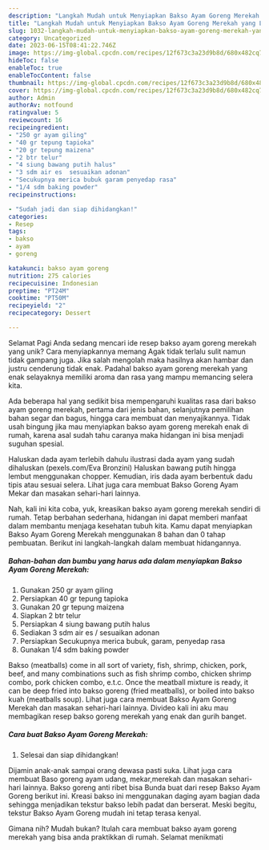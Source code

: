 ```yaml
---
description: "Langkah Mudah untuk Menyiapkan Bakso Ayam Goreng Merekah yang Lezat, Enak"
title: "Langkah Mudah untuk Menyiapkan Bakso Ayam Goreng Merekah yang Lezat, Enak"
slug: 1032-langkah-mudah-untuk-menyiapkan-bakso-ayam-goreng-merekah-yang-lezat-enak
category: Uncategorized
date: 2023-06-15T08:41:22.746Z
image: https://img-global.cpcdn.com/recipes/12f673c3a23d9b8d/680x482cq70/bakso-ayam-goreng-merekah-foto-resep-utama.jpg
hideToc: false
enableToc: true
enableTocContent: false
thumbnail: https://img-global.cpcdn.com/recipes/12f673c3a23d9b8d/680x482cq70/bakso-ayam-goreng-merekah-foto-resep-utama.jpg
cover: https://img-global.cpcdn.com/recipes/12f673c3a23d9b8d/680x482cq70/bakso-ayam-goreng-merekah-foto-resep-utama.jpg
author: Admin
authorAv: notfound
ratingvalue: 5
reviewcount: 16
recipeingredient:
- "250 gr ayam giling"
- "40 gr tepung tapioka"
- "20 gr tepung maizena"
- "2 btr telur"
- "4 siung bawang putih halus"
- "3 sdm air es  sesuaikan adonan"
- "Secukupnya merica bubuk garam penyedap rasa"
- "1/4 sdm baking powder"
recipeinstructions:

- "Sudah jadi dan siap dihidangkan!"
categories:
- Resep
tags:
- bakso
- ayam
- goreng

katakunci: bakso ayam goreng 
nutrition: 275 calories
recipecuisine: Indonesian
preptime: "PT24M"
cooktime: "PT50M"
recipeyield: "2"
recipecategory: Dessert

---
```



Selamat Pagi Anda sedang mencari ide resep bakso ayam goreng merekah yang unik? Cara menyiapkannya memang Agak tidak terlalu sulit namun tidak gampang juga. Jika salah mengolah maka hasilnya akan hambar dan justru cenderung tidak enak. Padahal bakso ayam goreng merekah yang enak selayaknya memiliki aroma dan rasa yang mampu memancing selera kita.


Ada beberapa hal yang sedikit bisa mempengaruhi kualitas rasa dari bakso ayam goreng merekah, pertama dari jenis bahan, selanjutnya pemilihan bahan segar dan bagus, hingga cara membuat dan menyajikannya. Tidak usah bingung jika mau menyiapkan bakso ayam goreng merekah enak di rumah, karena asal sudah tahu caranya maka hidangan ini bisa menjadi suguhan spesial.

Haluskan dada ayam terlebih dahulu ilustrasi dada ayam yang sudah dihaluskan (pexels.com/Eva Bronzini) Haluskan bawang putih hingga lembut menggunakan chopper. Kemudian, iris dada ayam berbentuk dadu tipis atau sesuai selera. Lihat juga cara membuat Bakso Goreng Ayam Mekar dan masakan sehari-hari lainnya.


Nah, kali ini kita coba, yuk, kreasikan bakso ayam goreng merekah sendiri di rumah. Tetap berbahan sederhana, hidangan ini dapat memberi manfaat dalam membantu menjaga kesehatan tubuh kita. Kamu dapat menyiapkan Bakso Ayam Goreng Merekah menggunakan 8 bahan dan 0 tahap pembuatan. Berikut ini langkah-langkah dalam membuat hidangannya.

<!--inarticleads1-->

##### Bahan-bahan dan bumbu yang harus ada dalam menyiapkan Bakso Ayam Goreng Merekah:

1. Gunakan 250 gr ayam giling
1. Persiapkan 40 gr tepung tapioka
1. Gunakan 20 gr tepung maizena
1. Siapkan 2 btr telur
1. Persiapkan 4 siung bawang putih halus
1. Sediakan 3 sdm air es / sesuaikan adonan
1. Persiapkan Secukupnya merica bubuk, garam, penyedap rasa
1. Gunakan 1/4 sdm baking powder


Bakso (meatballs) come in all sort of variety, fish, shrimp, chicken, pork, beef, and many combinations such as fish shrimp combo, chicken shrimp combo, pork chicken combo, e.t.c. Once the meatball mixture is ready, it can be deep fried into bakso goreng (fried meatballs), or boiled into bakso kuah (meatballs soup). Lihat juga cara membuat Bakso Ayam Goreng Merekah dan masakan sehari-hari lainnya. Divideo kali ini aku mau membagikan resep bakso goreng merekah yang enak dan gurih banget. 

<!--inarticleads2-->

##### Cara buat Bakso Ayam Goreng Merekah:


1. Selesai dan siap dihidangkan!

Dijamin anak-anak sampai orang dewasa pasti suka. Lihat juga cara membuat Baso goreng ayam udang, mekar,merekah dan masakan sehari-hari lainnya. Bakso goreng anti ribet bisa Bunda buat dari resep Bakso Ayam Goreng berikut ini. Kreasi bakso ini menggunakan daging ayam bagian dada sehingga menjadikan tekstur bakso lebih padat dan berserat. Meski begitu, tekstur Bakso Ayam Goreng mudah ini tetap terasa kenyal. 

Gimana nih? Mudah bukan? Itulah cara membuat bakso ayam goreng merekah yang bisa anda praktikkan di rumah. Selamat menikmati
